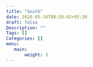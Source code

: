 ```yaml
---
title: "South"
date: 2020-05-16T08:59:42+05:30
draft: false
Description: ""
Tags: []
Categories: []
menu:
   main:
       weight: 3
---
```


